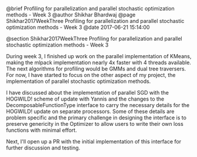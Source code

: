 @brief Profiling for parallelization and parallel stochastic optimization methods - Week 3
@author Shikhar Bhardwaj
@page Shikhar2017WeekThree Profiling for parallelization and parallel stochastic optimization methods - Week 3
@date 2017-06-21 15:14:00

@section Shikhar2017WeekThree Profiling for parallelization and parallel stochastic optimization methods - Week 3

During week 3, I finished up work on the parallel implementation of KMeans, making the mlpack
implementation nearly 4x faster with 4 threads available. The next algorithms for profiling would
be GMMs and dual tree traversers. For now, I have started to focus on the other aspect of my 
project, the implementation of parallel stochastic optimization methods.

I have discussed about the implementation of parallel SGD with the HOGWILD! scheme of update with
Yannis and the changes to the DecomposableFunctionType interface to carry the necessary details
for the HOGWILD! update on separate processors. Some of these details are problem specific and 
the primary challenge in designing the interface is to preserve genericity in the Optimizer
to allow users to write their own loss functions with minimal effort.

Next, I'll open up a PR with the initial implementation of this interface for further discussion
and testing.